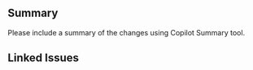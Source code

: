 ## Summary

Please include a summary of the changes using Copilot Summary tool.


## Linked Issues

<!-- branch-stack -->
